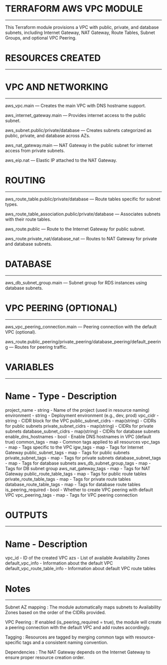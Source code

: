 # TERRAFORM AWS VPC MODULE
--------------------------

This Terraform module provisions a VPC with public, private, and database subnets, including Internet Gateway, NAT Gateway, Route Tables, Subnet Groups, and optional VPC Peering.

# RESOURCES CREATED
--------------------
# VPC AND NETWORKING
--------------------

aws_vpc.main                       — Creates the main VPC with DNS hostname support.

aws_internet_gateway.main          — Provides internet access to the public subnet.

aws_subnet.public/private/database — Creates subnets categorized as public, private, and database across AZs.

aws_nat_gateway.main               — NAT Gateway in the public subnet for internet access from private subnets.

aws_eip.nat                        — Elastic IP attached to the NAT Gateway.

# ROUTING
---------

aws_route_table.public/private/database              — Route tables specific for subnet types.

aws_route_table_association.public/private/database  — Associates subnets with their route tables.

aws_route.public                                     — Route to the Internet Gateway for public subnet.

aws_route.private_nat/database_nat                   — Routes to NAT Gateway for private and database subnets.


# DATABASE
----------

aws_db_subnet_group.main — Subnet group for RDS instances using database subnets.

# VPC PEERING (OPTIONAL)
------------------------

aws_vpc_peering_connection.main                                           — Peering connection with the default VPC (optional).

aws_route.public_peering/private_peering/database_peering/default_peering — Routes for peering traffic.

# VARIABLES
-----------

# Name	                  -               Type	                 -              Description
project_name              -	              string	             -              Name of the project (used in resource naming)
environment	              -               string	             -              Deployment environment (e.g., dev, prod)
vpc_cidr                  -	              string	             -              CIDR block for the VPC
public_subnet_cidrs       -	              map(string)	         -              CIDRs for public subnets
private_subnet_cidrs      -	              map(string)            - 	            CIDRs for private subnets
database_subnet_cidrs     -	              map(string)            - 	            CIDRs for database subnets
enable_dns_hostnames      -	              bool	                 -              Enable DNS hostnames in VPC (default true)
common_tags               -	              map                    - 	            Common tags applied to all resources
vpc_tags                  -	              map	                 -              Tags specific to the VPC
igw_tags                  -	              map	                 -              Tags for Internet Gateway
public_subnet_tags        -	              map                    -	            Tags for public subnets
private_subnet_tags       -	              map	                 -              Tags for private subnets
database_subnet_tags      -	              map	                 -              Tags for database subnets
aws_db_subnet_group_tags  -	              map                    -	            Tags for DB subnet group
aws_nat_gateway_tags      -	              map                    -	            Tags for NAT Gateway
public_route_table_tags   -	              map                    -	            Tags for public route tables
private_route_table_tags  -	              map	                 -              Tags for private route tables
database_route_table_tags -	              map                    -	            Tags for database route tables
is_peering_required	      -               bool                   -	            Whether to create VPC peering with default VPC
vpc_peering_tags          - 	          map                    -	            Tags for VPC peering connection


# OUTPUTS
----------

# Name	                       -           Description
vpc_id	                       -          ID of the created VPC
azs	                           -        List of available Availability Zones
default_vpc_info               -     	Information about the default VPC
default_vpc_route_table_info   -  	Information about default VPC route tables

# Notes
-------
Subnet AZ mapping         : The module automatically maps subnets to Availability Zones based on the order of the CIDRs provided.

VPC Peering               : If enabled (is_peering_required = true), the module will create a peering connection with the default VPC and add routes accordingly.

Tagging                   : Resources are tagged by merging common tags with resource-specific tags and a consistent naming convention.

Dependencies              : The NAT Gateway depends on the Internet Gateway to ensure proper resource creation order.
